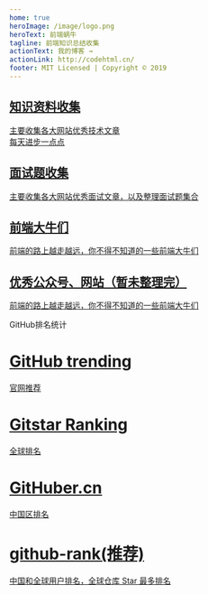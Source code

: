 ```yaml
---
home: true
heroImage: /image/logo.png
heroText: 前端蜗牛
tagline: 前端知识总结收集
actionText: 我的博客 →
actionLink: http://codehtml.cn/
footer: MIT Licensed | Copyright © 2019
---
```

<div class="features">
  <a class="feature" href="knowledge/">
    <h2>知识资料收集</h2>
    <p>主要收集各大网站优秀技术文章<br/>每天进步一点点</p>
  </a>
  <a class="feature"  href="interview/">
    <h2>面试题收集</h2>
    <p>主要收集各大网站优秀面试文章，以及整理面试题集合</p>
  </a>
  <a class="feature"  href="">
    <h2>前端大牛们</h2>
    <p>前端的路上越走越远，你不得不知道的一些前端大牛们</p>
  </a>
  <a class="feature"  href="">
    <h2>优秀公众号、网站（暂未整理完）</h2>
    <p>前端的路上越走越远，你不得不知道的一些前端大牛们</p>
  </a>
</div>
<div class="tab-title">
  GitHub排名统计
</div>
<div class="features-tag">
  <a class="feature" href="https://github.com/trending" target="_blank">
    <h1>GitHub trending</h1>
    <p>官网推荐</p>
  </a>
  <a class="feature"  href="https://gitstar-ranking.com/"  target="_blank">
    <h1>Gitstar Ranking</h1>
    <p>全球排名</p>
  </a>
  <a class="feature"  href="https://githuber.cn/"  target="_blank">
    <h1>GitHuber.cn</h1>
    <p>中国区排名</p>
  </a>
  <a class="feature"  href="https://github.com/jaywcjlove/github-rank"  target="_blank">
    <h1>github-rank(推荐)</h1>
    <p>中国和全球用户排名，全球仓库 Star 最多排名</p>
  </a>
</div>
<style>
  .features-tag{
    padding: 0;
  }
</style>